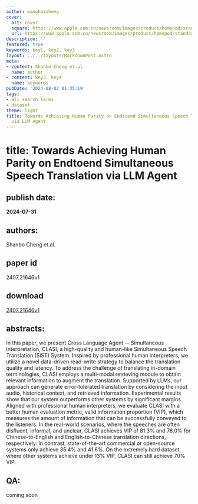 ```yaml
---
author: wanghaisheng
cover:
  alt: cover
  square: https://www.apple.com.cn/newsroom/images/product/homepod/standard/Apple-HomePod-hero-230118_big.jpg.large_2x.jpg
  url: https://www.apple.com.cn/newsroom/images/product/homepod/standard/Apple-HomePod-hero-230118_big.jpg.large_2x.jpg
description: ''
featured: true
keywords: key1, key2, key3
layout: ../../layouts/MarkdownPost.astro
meta:
- content: Shanbo Cheng et.al.
  name: author
- content: key3, key4
  name: keywords
pubDate: '2024-08-02 01:35:19'
tags:
- all search terms
- dataset
theme: light
title: Towards Achieving Human Parity on Endtoend Simultaneous Speech Translation
  via LLM Agent
---
```


# title: Towards Achieving Human Parity on Endtoend Simultaneous Speech Translation via LLM Agent 
## publish date: 
**2024-07-31** 
## authors: 
  Shanbo Cheng et.al. 
## paper id
2407.21646v1
## download
[2407.21646v1](http://arxiv.org/abs/2407.21646v1)
## abstracts:
In this paper, we present Cross Language Agent -- Simultaneous Interpretation, CLASI, a high-quality and human-like Simultaneous Speech Translation (SiST) System. Inspired by professional human interpreters, we utilize a novel data-driven read-write strategy to balance the translation quality and latency. To address the challenge of translating in-domain terminologies, CLASI employs a multi-modal retrieving module to obtain relevant information to augment the translation. Supported by LLMs, our approach can generate error-tolerated translation by considering the input audio, historical context, and retrieved information. Experimental results show that our system outperforms other systems by significant margins. Aligned with professional human interpreters, we evaluate CLASI with a better human evaluation metric, valid information proportion (VIP), which measures the amount of information that can be successfully conveyed to the listeners. In the real-world scenarios, where the speeches are often disfluent, informal, and unclear, CLASI achieves VIP of 81.3% and 78.0% for Chinese-to-English and English-to-Chinese translation directions, respectively. In contrast, state-of-the-art commercial or open-source systems only achieve 35.4% and 41.6%. On the extremely hard dataset, where other systems achieve under 13% VIP, CLASI can still achieve 70% VIP.
## QA:
coming soon
